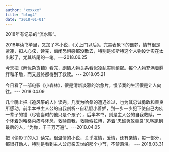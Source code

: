 ```yaml
---
author: "xxxxxx"
title: "blog4"
date: "2018-01-01"
---
```


2018年有记录的“流水账”。

2018年读书单里，又加了本小说，《关上门以后》。完美表象下的噩梦，情节很是紧凑，扣人心弦，读完，幽闭恐惧感都没散去，特别是埃斯特这个人物设计实在太出彩了，尤其结尾的一笔。---2018.06.25

今天把《解忧杂货铺》看完，剧情人物关系看似凌乱实则缜密。每个人物充满着羁绊和矛盾，而又最终都得到了救赎。--- 2018.05.21

今日看了一部电影《小森林》，很是清新淡雅的治愈片，慢节奏的生活很是让人向往。--- 2018.04.09

几个晚上把《追风筝的人》读完。几度为哈桑的遭遇难过，也为其忠诚勇敢和善良所感动。前半本书主人公的自我剖析--自私胆小善妒，到一步一步犯下使自己内疚一辈子的错（尽管当时的他只是个孩子），后半本书，则是主人公的自我救赎，一个怀着对哈桑内疚与怀念，救赎自我，救赎索拉博，追着“忠诚勇敢善良”风筝跑到最后的人，“为你，千千万万遍”。---2018.04.05

把《偷影子的人》读完。很温情的小说，关乎友情，爱情，还有亲情，每一部分，都很打动人，特别是看到主人公母亲去世的那个小节，不禁落泪。 --- 2018.03.31

